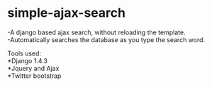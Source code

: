 simple-ajax-search
==================

-A django based ajax search, without reloading the template.<br>
-Automatically searches the database as you type the search word.<br>

Tools used:<br>
*Django 1.4.3<br>
*Jquery and Ajax<br>
*Twitter bootstrap<br>
